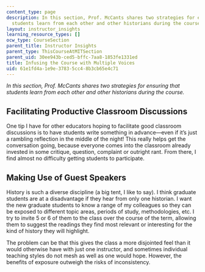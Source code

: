 ```yaml
---
content_type: page
description: In this section, Prof. McCants shares two strategies for ensuring that
  students learn from each other and other historians during the course.
layout: instructor_insights
learning_resource_types: []
ocw_type: CourseSection
parent_title: Instructor Insights
parent_type: ThisCourseAtMITSection
parent_uid: 30ee943b-ced5-bffc-7aa8-1853fe1331ed
title: Infusing the Course with Multiple Voices
uid: 61e1fd4a-1e9e-3783-5cc4-8b3cb65e4c71
---
```


_In this section, Prof. McCants shares two strategies for ensuring that students learn from each other and other historians during the course._

Facilitating Productive Classroom Discussions
---------------------------------------------

One tip I have for other educators hoping to facilitate good classroom discussions is to have students write something in advance—even if it’s just a rambling reflection in the middle of the night! This really helps get the conversation going, because everyone comes into the classroom already invested in some critique, question, complaint or outright rant. From there, I find almost no difficulty getting students to participate.

Making Use of Guest Speakers
----------------------------

History is such a diverse discipline (a big tent, I like to say). I think graduate students are at a disadvantage if they hear from only one historian. I want the new graduate students to know a range of my colleagues so they can be exposed to different topic areas, periods of study, methodologies, etc. I try to invite 5 or 6 of them to the class over the course of the term, allowing them to suggest the readings they find most relevant or interesting for the kind of history they will highlight.

The problem can be that this gives the class a more disjointed feel than it would otherwise have with just one instructor, and sometimes individual teaching styles do not mesh as well as one would hope. However, the benefits of exposure outweigh the risks of inconsistency.